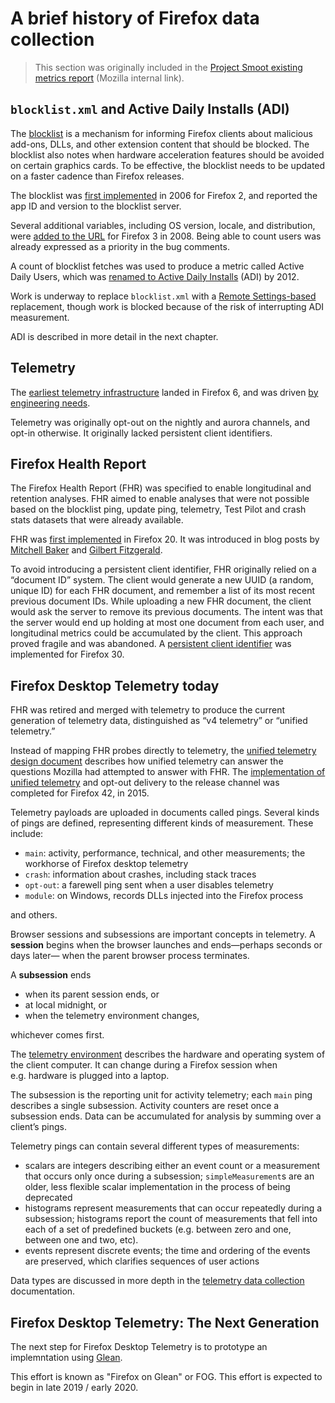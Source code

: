 # A brief history of Firefox data collection

> This section was originally included in the [Project Smoot existing metrics report][smootv1]
(Mozilla internal link).

[smootv1]: https://mozilla-private.report/smoot-existing-metrics/book/05_overview.html

## `blocklist.xml` and Active Daily Installs (ADI)

The [blocklist](https://wiki.mozilla.org/Blocklisting) is a mechanism
for informing Firefox clients about malicious add-ons, DLLs, and other
extension content that should be blocked. The blocklist also notes when
hardware acceleration features should be avoided on certain graphics
cards. To be effective, the blocklist needs to be updated on a faster
cadence than Firefox releases.

The blocklist was [first
implemented](https://bugzilla.mozilla.org/show_bug.cgi?id=271166) in
2006 for Firefox 2, and reported the app ID and version to the blocklist
server.

Several additional variables, including OS version, locale, and
distribution, were [added to the
URL](https://bugzilla.mozilla.org/show_bug.cgi?id=430120) for Firefox 3
in 2008. Being able to count users was already expressed as a priority
in the bug comments.

A count of blocklist fetches was used to produce a metric called Active
Daily Users, which was [renamed to Active Daily
Installs](https://bugzilla.mozilla.org/show_bug.cgi?id=812282) (ADI) by
2012.

Work is underway to replace `blocklist.xml` with a [Remote
Settings-based](https://bugzilla.mozilla.org/show_bug.cgi?id=1257565#c120)
replacement, though work is blocked because of the risk of interrupting
ADI measurement.

ADI is described in more detail in the next chapter.

## Telemetry

The [earliest telemetry
infrastructure](https://bugzilla.mozilla.org/show_bug.cgi?id=585196)
landed in Firefox 6, and was driven [by engineering
needs](https://wiki.mozilla.org/Platform/Features/Telemetry).

Telemetry was originally opt-out on the nightly and aurora channels, and
opt-in otherwise. It originally lacked persistent client identifiers.

## Firefox Health Report

The Firefox Health Report (FHR) was specified to enable longitudinal and
retention analyses. FHR aimed to enable analyses that were not possible
based on the blocklist ping, update ping, telemetry, Test Pilot and
crash stats datasets that were already available.

FHR was [first
implemented](https://bugzilla.mozilla.org/show_bug.cgi?id=718066) in
Firefox 20. It was introduced in blog posts by [Mitchell
Baker](https://blog.lizardwrangler.com/2012/09/21/firefox-health-report/)
and [Gilbert
Fitzgerald](https://blog.mozilla.org/metrics/2012/09/21/firefox-health-report/).

To avoid introducing a persistent client identifier, FHR originally
relied on a “document ID” system. The client would generate a new UUID
(a random, unique ID) for each FHR document, and remember a list of its
most recent previous document IDs. While uploading a new FHR document,
the client would ask the server to remove its previous documents. The
intent was that the server would end up holding at most one document
from each user, and longitudinal metrics could be accumulated by the
client. This approach proved fragile and was abandoned. A [persistent
client identifier](https://bugzilla.mozilla.org/show_bug.cgi?id=968419)
was implemented for Firefox 30.

## Firefox Desktop Telemetry today

FHR was retired and merged with telemetry to produce the current
generation of telemetry data, distinguished as “v4 telemetry” or
“unified telemetry.”

Instead of mapping FHR probes directly to telemetry, the [unified
telemetry design
document](https://docs.google.com/document/d/1IGpzsYGi_sq3YFQDAPyKOkU_BKvXAC95fZYA2i4ceVs/edit)
describes how unified telemetry can answer the questions Mozilla had
attempted to answer with FHR. The [implementation of unified
telemetry](https://bugzilla.mozilla.org/show_bug.cgi?id=1122515) and
opt-out delivery to the release channel was completed for Firefox 42, in
2015.

Telemetry payloads are uploaded in documents called pings. Several kinds
of pings are defined, representing different kinds of measurement. These
include:

  - `main`: activity, performance, technical, and other measurements;
    the workhorse of Firefox desktop telemetry
  - `crash`: information about crashes, including stack traces
  - `opt-out`: a farewell ping sent when a user disables telemetry
  - `module`: on Windows, records DLLs injected into the Firefox process

and others.

Browser sessions and subsessions are important concepts in telemetry. A
**session** begins when the browser launches and ends—perhaps seconds or
days later— when the parent browser process terminates.

A **subsession** ends

  - when its parent session ends, or
  - at local midnight, or
  - when the telemetry environment changes,

whichever comes first.

The [telemetry
environment](https://firefox-source-docs.mozilla.org/toolkit/components/telemetry/telemetry/data/environment.html)
describes the hardware and operating system of the client computer. It
can change during a Firefox session when e.g. hardware is plugged into a
laptop.

The subsession is the reporting unit for activity telemetry; each `main`
ping describes a single subsession. Activity counters are reset once a
subsession ends. Data can be accumulated for analysis by summing over a
client’s pings.

Telemetry pings can contain several different types of measurements:

  - scalars are integers describing either an event count or a
    measurement that occurs only once during a subsession;
    `simpleMeasurement`s are an older, less flexible scalar
    implementation in the process of being deprecated
  - histograms represent measurements that can occur repeatedly during a
    subsession; histograms report the count of measurements that fell
    into each of a set of predefined buckets (e.g. between zero and one,
    between one and two, etc).
  - events represent discrete events; the time and ordering of the
    events are preserved, which clarifies sequences of user actions

Data types are discussed in more depth in the [telemetry data
collection](https://firefox-source-docs.mozilla.org/toolkit/components/telemetry/telemetry/collection/index.html)
documentation.

## Firefox Desktop Telemetry: The Next Generation

The next step for Firefox Desktop Telemetry is to prototype an implemntation using [Glean](glean/glean.md).

This effort is known as "Firefox on Glean" or FOG. This effort is expected to begin in late 2019 / early 2020.